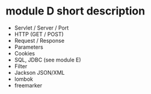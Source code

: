 # module D short description

- Servlet / Server / Port
- HTTP (GET / POST)
- Request / Response
- Parameters
- Cookies
- SQL, JDBC (see module E)
- Filter
- Jackson JSON/XML
- lombok
- freemarker
